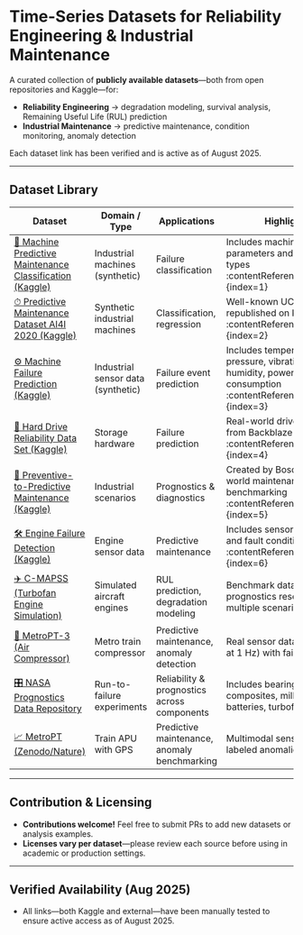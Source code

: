 # ​ Time-Series Datasets for Reliability Engineering & Industrial Maintenance

A curated collection of **publicly available datasets**—both from open repositories and Kaggle—for:

- **Reliability Engineering** → degradation modeling, survival analysis, Remaining Useful Life (RUL) prediction  
- **Industrial Maintenance** → predictive maintenance, condition monitoring, anomaly detection  

Each dataset link has been verified and is active as of August 2025.

---

##  Dataset Library

| Dataset | Domain / Type | Applications | Highlights |
|---------|---------------|--------------|-------------|
| [🔧 Machine Predictive Maintenance Classification (Kaggle)](https://www.kaggle.com/datasets/shivamb/machine-predictive-maintenance-classification) | Industrial machines (synthetic) | Failure classification | Includes machine operating parameters and failure types :contentReference[oaicite:1]{index=1} |
| [⏱ Predictive Maintenance Dataset AI4I 2020 (Kaggle)](https://www.kaggle.com/datasets/stephanmatzka/predictive-maintenance-dataset-ai4i-2020) | Synthetic industrial machines | Classification, regression | Well-known UCI dataset republished on Kaggle :contentReference[oaicite:2]{index=2} |
| [⚙️ Machine Failure Prediction (Kaggle)](https://www.kaggle.com/datasets/saquib7hussain/machine-failure-prediction-dataset) | Industrial sensor data (synthetic) | Failure event prediction | Includes temperature, pressure, vibration, humidity, power consumption :contentReference[oaicite:3]{index=3} |
| [💾 Hard Drive Reliability Data Set (Kaggle)](https://www.kaggle.com/datasets/thedevastator/hard-drive-reliability-data-set) | Storage hardware | Failure prediction | Real-world drive health data from Backblaze :contentReference[oaicite:4]{index=4} |
| [🤖 Preventive-to-Predictive Maintenance (Kaggle)](https://www.kaggle.com/datasets/prognosticshse/preventive-to-predicitve-maintenance) | Industrial scenarios | Prognostics & diagnostics | Created by Bosch for real-world maintenance benchmarking :contentReference[oaicite:5]{index=5} |
| [🛠️ Engine Failure Detection (Kaggle)](https://www.kaggle.com/datasets/ziya07/engine-failure-detection-dataset) | Engine sensor data | Predictive maintenance | Includes sensor readings and fault conditions :contentReference[oaicite:6]{index=6} |
| [✈️ C-MAPSS (Turbofan Engine Simulation)](https://data.nasa.gov/dataset/cmapss-jet-engine-simulated-data) | Simulated aircraft engines | RUL prediction, degradation modeling | Benchmark dataset in prognostics research with multiple scenarios |
| [🚆 MetroPT-3 (Air Compressor)](https://archive.ics.uci.edu/dataset/791/metropt%2B3%2Bdataset) | Metro train compressor | Predictive maintenance, anomaly detection | Real sensor data (15 signals at 1 Hz) with failure events |
| [🎛 NASA Prognostics Data Repository](https://data.phmsociety.org/nasa/) | Run-to-failure experiments | Reliability & prognostics across components | Includes bearings, composites, milling, batteries, turbofan, etc. |
| [📈 MetroPT (Zenodo/Nature)](https://www.nature.com/articles/s41597-022-01877-3) | Train APU with GPS | Predictive maintenance, anomaly benchmarking | Multimodal sensor data with labeled anomalies |

---

##  Contribution & Licensing

- **Contributions welcome!** Feel free to submit PRs to add new datasets or analysis examples.  
- **Licenses vary per dataset**—please review each source before using in academic or production settings.

---

##  Verified Availability (Aug 2025)

- All links—both Kaggle and external—have been manually tested to ensure active access as of August 2025.



